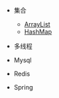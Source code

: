 - 集合
	- [ArrayList](./collections/ArrayList.md)
	- [HashMap](./collections/HashMap.md)

- 多线程
- Mysql
- Redis
- Spring


